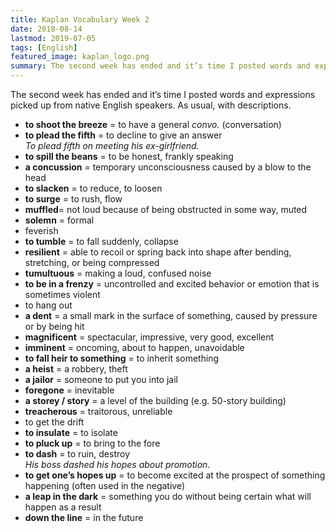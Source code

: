 ```yaml
---
title: Kaplan Vocabulary Week 2
date: 2018-08-14
lastmod: 2019-07-05
tags: [English]
featured_image: kaplan_logo.png
summary: The second week has ended and it’s time I posted words and expressions picked up from native English speakers. As usual, with descriptions.
---
```


The second week has ended and it’s time I posted words and expressions picked up from native English speakers. As usual, with descriptions.

- **to shoot the breeze** = to have a general _convo._ (conversation)
- **to plead the fifth** = to decline to give an answer  
_To plead fifth on meeting his ex-girlfriend._
- **to spill the beans** = to be honest, frankly speaking
- **a concussion** = temporary unconsciousness caused by a blow to the head
- **to slacken** = to reduce, to loosen
- **to surge** = to rush, flow
- **muffled**= not loud because of being obstructed in some way, muted
- **solemn** = formal
- feverish
- **to tumble** = to fall suddenly, collapse
- **resilient** = able to recoil or spring back into shape after bending, stretching, or being compressed
- **tumultuous** = making a loud, confused noise
- **to be in a frenzy** = uncontrolled and excited behavior or emotion that is sometimes violent
- to hang out
- **a dent** = a small mark in the surface of something, caused by pressure or by being hit
- **magnificent** = spectacular, impressive, very good, excellent
- **imminent** = oncoming, about to happen, unavoidable
- **to fall heir to something** = to inherit something
- **a heist** = a robbery, theft
- **a jailor** = someone to put you into jail
- **foregone** = inevitable
- **a storey / story** = a level of the building (e.g. 50-story building)
- **treacherous** = traitorous, unreliable
- to get the drift
- **to insulate** = to isolate
- **to pluck up** = to bring to the fore
- **to dash** = to ruin, destroy  
_His boss dashed his hopes about promotion._
- **to get one’s hopes up** = to become excited at the prospect of something happening (often used in the negative)
- **a leap in the dark** = something you do without being certain what will happen as a result
- **down the line** = in the future
